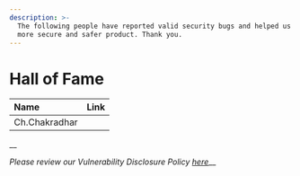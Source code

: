 ```yaml
---
description: >-
  The following people have reported valid security bugs and helped us produce a
  more secure and safer product. Thank you.
---
```


# Hall of Fame

| Name | Link |
| :--- | :--- |
| Ch.Chakradhar |  |

\_\_

_Please review our Vulnerability Disclosure Policy_ [_here_](vulnerability-disclosure-policy.md)\_\_

